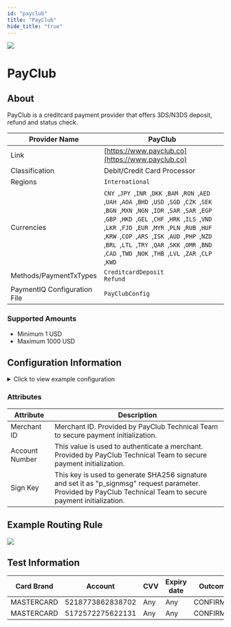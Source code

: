 ```yaml
--- 
id: "payclub" 
title: "PayClub"
hide_title: "true"
---
```

 
![](/img/providers/logos/payclub.png)

# PayClub

## About
PayClub is a creditcard payment provider that offers 3DS/N3DS deposit, refund and status check.

| Provider Name                | PayClub                                                                                                                                                                                                                                                                                                                                                                                                       |
|------------------------------|---------------------------------------------------------------------------------------------------------------------------------------------------------------------------------------------------------------------------------------------------------------------------------------------------------------------------------------------------------------------------------------------------------------|
| Link                         | [https://www.payclub.co](https://www.payclub.co)                                                                                                                                                                                                                                                                                                                                                              |
| Classification               | Debit/Credit Card Processor                                                                                                                                                                                                                                                                                                                                                                                   |
| Regions                      | `International`                                                                                                                                                                                                                                                                                                                                                                                               |
| Currencies                   | `CNY `,`JPY `,`INR `,`DKK `,`BAM `,`RON `,`AED `,`UAH `,`AOA `,`BHD `,`USD `,`SGD `,`CZK `,`SEK `,`BGN `,`MXN `,`NGN `,`IDR `,`SAR `,`SAR `,`EGP `,`GBP `,`HKD `,`GEL `,`CHF `,`HRK `,`ILS `,`VND `,`LKR `,`FJD `,`EUR `,`MYR `,`PLN `,`RUB `,`HUF `,`KRW `,`COP `,`ARS `,`ISK `,`AUD `,`PHP `,`NZD `,`BRL `,`LTL `,`TRY `,`QAR `,`SKK `,`OMR `,`BND `,`CAD `,`TWD `,`NOK `,`THB `,`LVL `,`ZAR `,`CLP `,`KWD` |
| Methods/PaymentTxTypes       | `CreditcardDeposit`<br/> `Refund`                                                                                                                                                                                                                                                                                                                                                                             |
| PaymentIQ Configuration File | `PayClubConfig`                                                                                                                                                                                                                                                                                                                                                                                               |

### Supported Amounts

- Minimum 1 USD
- Maximum 1000 USD

## Configuration Information

<details>
<summary>Click to view example configuration</summary>
<br/>

```xml
<com.devcode.paymentiq.integration.payclub.PayClubConfig>
  <enabled>true</enabled>
  <useViqProxy>true</useViqProxy>
  <accounts>
    <entry>
      <string>default</string>
      <account>
        <merchantId>???</merchantId>
        <secretKey>???</secretKey>
        <productId>specific product</productId>
        <use3Dsecure>false</use3Dsecure>
        <supportedCurrencies>USD|EUR</supportedCurrencies>
        <sourceAccount>???</sourceAccount>
      </account>
    </entry>
  </accounts>
  <container>iframe</container>
  <width>600</width>
  <height>600</height>
  <liveServiceEndPoint>https://int1.payclub.com/payment.jsp</liveServiceEndPoint>
  <testServiceEndPoint>https://test.payclub.com/payment.jsp</testServiceEndPoint>
  <defaultDescriptor>test product</defaultDescriptor>
  <defaultIssuingBank>Default Bank</defaultIssuingBank>
</com.devcode.paymentiq.integration.payclub.PayClubConfig>
```
</details>

### Attributes

| Attribute      | Description                                                                                                                                                     |
|----------------|-----------------------------------------------------------------------------------------------------------------------------------------------------------------|
| Merchant ID    | Merchant ID. Provided by PayClub Technical Team to secure payment initialization.                                                                               |
| Account Number | This value is used to authenticate a merchant. Provided by PayClub Technical Team to secure payment initialization.                                             |
| Sign Key       | This key is used to generate SHA256 signature and set it as "p_signmsg" request parameter. Provided by PayClub Technical Team to secure payment initialization. |

## Example Routing Rule

![](/img/providers/routing/payclub.png)

## Test Information

| Card Brand | Account          | CVV | Expiry date | Outcome   | Has redirect |
|------------|------------------|-----|-------------|-----------|--------------|
| MASTERCARD | 5218773862838702 | Any | Any         | CONFIRMED | yes          |
| MASTERCARD | 5172572275622131 | Any | Any         | CONFIRMED | no           |